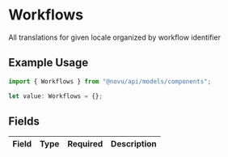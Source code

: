 # Workflows

All translations for given locale organized by workflow identifier

## Example Usage

```typescript
import { Workflows } from "@novu/api/models/components";

let value: Workflows = {};
```

## Fields

| Field       | Type        | Required    | Description |
| ----------- | ----------- | ----------- | ----------- |